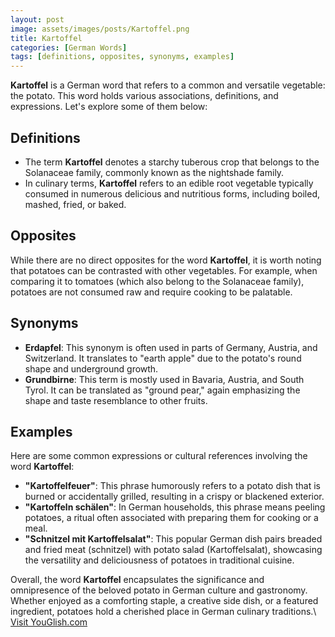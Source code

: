 ```yaml
---
layout: post
image: assets/images/posts/Kartoffel.png
title: Kartoffel
categories: [German Words]
tags: [definitions, opposites, synonyms, examples]
---
```


**Kartoffel** is a German word that refers to a common and versatile vegetable: the potato. This word holds various associations, definitions, and expressions. Let's explore some of them below:

## Definitions
- The term **Kartoffel** denotes a starchy tuberous crop that belongs to the Solanaceae family, commonly known as the nightshade family.
- In culinary terms, **Kartoffel** refers to an edible root vegetable typically consumed in numerous delicious and nutritious forms, including boiled, mashed, fried, or baked.

## Opposites
While there are no direct opposites for the word **Kartoffel**, it is worth noting that potatoes can be contrasted with other vegetables. For example, when comparing it to tomatoes (which also belong to the Solanaceae family), potatoes are not consumed raw and require cooking to be palatable.

## Synonyms
- **Erdapfel**: This synonym is often used in parts of Germany, Austria, and Switzerland. It translates to "earth apple" due to the potato's round shape and underground growth.
- **Grundbirne**: This term is mostly used in Bavaria, Austria, and South Tyrol. It can be translated as "ground pear," again emphasizing the shape and taste resemblance to other fruits.

## Examples
Here are some common expressions or cultural references involving the word **Kartoffel**:

- **"Kartoffelfeuer"**: This phrase humorously refers to a potato dish that is burned or accidentally grilled, resulting in a crispy or blackened exterior.
- **"Kartoffeln schälen"**: In German households, this phrase means peeling potatoes, a ritual often associated with preparing them for cooking or a meal.
- **"Schnitzel mit Kartoffelsalat"**: This popular German dish pairs breaded and fried meat (schnitzel) with potato salad (Kartoffelsalat), showcasing the versatility and deliciousness of potatoes in traditional cuisine.

Overall, the word **Kartoffel** encapsulates the significance and omnipresence of the beloved potato in German culture and gastronomy. Whether enjoyed as a comforting staple, a creative side dish, or a featured ingredient, potatoes hold a cherished place in German culinary traditions.\ <a id="yg-widget-0" class="youglish-widget" data-query="Kartoffel" data-lang="german" data-components="8412" data-auto-start="0" data-bkg-color="theme_light" data-title="How%20to%20pronounce%20Kartoffel%20in%20German"  rel="nofollow" href="https://youglish.com">Visit YouGlish.com</a><script async src="https://youglish.com/public/emb/widget.js" charset="utf-8"></script>